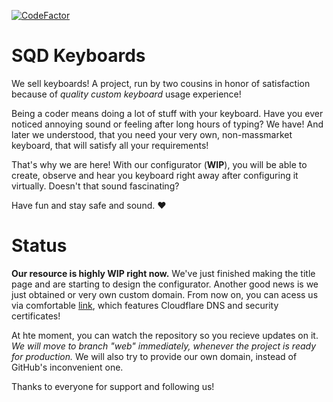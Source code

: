 [![CodeFactor](https://www.codefactor.io/repository/github/scriptsqd/sqd-keyboards/badge)](https://www.codefactor.io/repository/github/scriptsqd/sqd-keyboards)

# SQD Keyboards
We sell keyboards! A project, run by two cousins in honor of satisfaction because of *quality custom keyboard* usage experience!  
  
Being a coder means doing a lot of stuff with your keyboard. Have you ever noticed annoying sound or feeling after long hours of typing? We have! And later we understood, that you need your very own, non-massmarket keyboard, that will satisfy all your requirements!  
  
That's why we are here! With our configurator (**WIP**), you will be able to create, observe and hear you keyboard right away after configuring it virtually. Doesn't that sound fascinating?  
  
Have fun and stay safe and sound. ♥

# Status
**Our resource is highly WIP right now.** We've just finished making the title page and are starting to design the configurator. Another good news is we just obtained or very own custom domain. From now on, you can acess us via comfortable [link](https://sqd-keyboards.xyz), which features Cloudflare DNS and security certificates!  
  
At hte moment, you can watch the repository so you recieve updates on it. *We will move to branch "web" immediately, whenever the project is ready for production.* We will also try to provide our own domain, instead of GitHub's inconvenient one.  
  
Thanks to everyone for support and following us!
